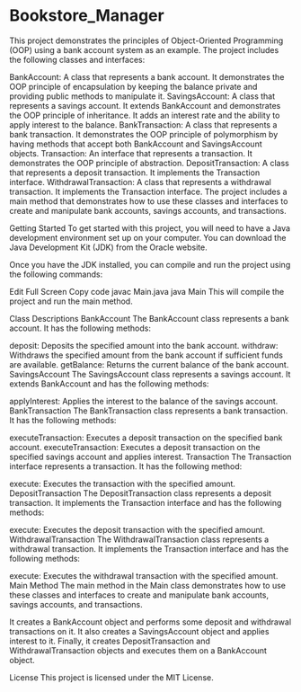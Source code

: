 # Bookstore_Manager

This project demonstrates the principles of Object-Oriented Programming (OOP) using a bank account system as an example. The project includes the following classes and interfaces:

BankAccount: A class that represents a bank account. It demonstrates the OOP principle of encapsulation by keeping the balance private and providing public methods to manipulate it.
SavingsAccount: A class that represents a savings account. It extends BankAccount and demonstrates the OOP principle of inheritance. It adds an interest rate and the ability to apply interest to the balance.
BankTransaction: A class that represents a bank transaction. It demonstrates the OOP principle of polymorphism by having methods that accept both BankAccount and SavingsAccount objects.
Transaction: An interface that represents a transaction. It demonstrates the OOP principle of abstraction.
DepositTransaction: A class that represents a deposit transaction. It implements the Transaction interface.
WithdrawalTransaction: A class that represents a withdrawal transaction. It implements the Transaction interface.
The project includes a main method that demonstrates how to use these classes and interfaces to create and manipulate bank accounts, savings accounts, and transactions.

Getting Started
To get started with this project, you will need to have a Java development environment set up on your computer. You can download the Java Development Kit (JDK) from the Oracle website.

Once you have the JDK installed, you can compile and run the project using the following commands:

Edit
Full Screen
Copy code
javac Main.java
java Main
This will compile the project and run the main method.

Class Descriptions
BankAccount
The BankAccount class represents a bank account. It has the following methods:

deposit: Deposits the specified amount into the bank account.
withdraw: Withdraws the specified amount from the bank account if sufficient funds are available.
getBalance: Returns the current balance of the bank account.
SavingsAccount
The SavingsAccount class represents a savings account. It extends BankAccount and has the following methods:

applyInterest: Applies the interest to the balance of the savings account.
BankTransaction
The BankTransaction class represents a bank transaction. It has the following methods:

executeTransaction: Executes a deposit transaction on the specified bank account.
executeTransaction: Executes a deposit transaction on the specified savings account and applies interest.
Transaction
The Transaction interface represents a transaction. It has the following method:

execute: Executes the transaction with the specified amount.
DepositTransaction
The DepositTransaction class represents a deposit transaction. It implements the Transaction interface and has the following methods:

execute: Executes the deposit transaction with the specified amount.
WithdrawalTransaction
The WithdrawalTransaction class represents a withdrawal transaction. It implements the Transaction interface and has the following methods:

execute: Executes the withdrawal transaction with the specified amount.
Main Method
The main method in the Main class demonstrates how to use these classes and interfaces to create and manipulate bank accounts, savings accounts, and transactions.

It creates a BankAccount object and performs some deposit and withdrawal transactions on it. It also creates a SavingsAccount object and applies interest to it. Finally, it creates DepositTransaction and WithdrawalTransaction objects and executes them on a BankAccount object.

License
This project is licensed under the MIT License.

